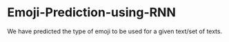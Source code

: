 # Emoji-Prediction-using-RNN
We have predicted the type of emoji to be used for a given text/set of texts.
